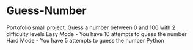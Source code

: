 # Guess-Number
Portofolio small project.
Guess a number between 0 and 100 with 2 difficulty levels
Easy Mode - You have 10 attempts to guess the number
Hard Mode - You have 5 attempts to guess the number
Python
